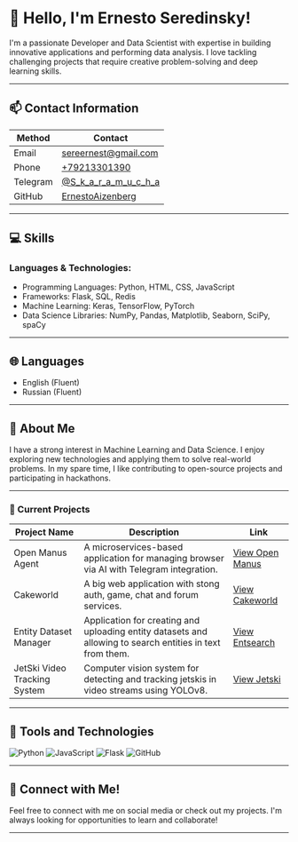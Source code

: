 # 👋 Hello, I'm Ernesto Seredinsky!

I'm a passionate Developer and Data Scientist with expertise in building innovative applications and performing data analysis. I love tackling challenging projects that require creative problem-solving and deep learning skills.

---

## 📫 Contact Information

| Method     | Contact                                      |
|------------|----------------------------------------------|
| Email  | [sereernest@gmail.com](mailto:sereernest@gmail.com) |
| Phone  | [+79213301390](tel:+79213301390)            |
| Telegram| [@S_k_a_r_a_m_u_c_h_a](https://t.me/S_k_a_r_a_m_u_c_h_a) |
| GitHub | [ErnestoAizenberg](https://github.com/ErnestoAizenberg) |

---

## 💻 Skills

### Languages & Technologies:
- Programming Languages: Python, HTML, CSS, JavaScript
- Frameworks: Flask, SQL, Redis
- Machine Learning: Keras, TensorFlow, PyTorch
- Data Science Libraries: NumPy, Pandas, Matplotlib, Seaborn, SciPy, spaCy

---

## 🌐 Languages
- English (Fluent)
- Russian (Fluent)

---

## 🚀 About Me
I have a strong interest in Machine Learning and Data Science. I enjoy exploring new technologies and applying them to solve real-world problems. In my spare time, I like contributing to open-source projects and participating in hackathons.

---

### 🎯 Current Projects
| Project Name          | Description                                           | Link                                      |
|----------------------|-------------------------------------------------------|-------------------------------------------|
| Open Manus Agent | A microservices-based application for managing browser via AI with Telegram integration. | [View Open Manus](https://github.com/ErnestoAizenberg/open-manus-agent) |
| Cakeworld        | A big web application with stong auth, game, chat and forum services.    | [View Cakeworld](https://github.com/ErnestoAizenberg/cakeworld) |
| Entity Dataset Manager | Application for creating and uploading entity datasets and allowing to search entities in text from them. | [View Entsearch](https://github.com/ErnestoAizenberg/entsearch) |
| JetSki Video Tracking System | Computer vision system for detecting and tracking jetskis in video streams using YOLOv8. | [View Jetski](https://github.com/ErnestoAizenberg/jetski-tracker) |

---

## 🔧 Tools and Technologies

![Python](https://img.shields.io/badge/Python-3776AB?style=flat-square&logo=python&logoColor=white)
![JavaScript](https://img.shields.io/badge/JavaScript-F7DF1E?style=flat-square&logo=javascript&logoColor=black)
![Flask](https://img.shields.io/badge/Flask-000000?style=flat-square&logo=flask&logoColor=white)
![GitHub](https://img.shields.io/badge/GitHub-181717?style=flat-square&logo=github&logoColor=white)

---

## 🌟 Connect with Me!
Feel free to connect with me on social media or check out my projects. I'm always looking for opportunities to learn and collaborate! 

---

